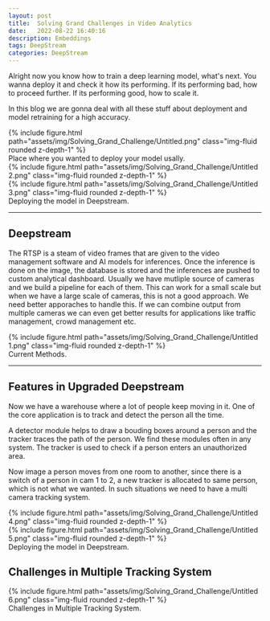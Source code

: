 ```yaml
---
layout: post
title:  Solving Grand Challenges in Video Analytics
date:   2022-08-22 16:40:16
description: Embeddings
tags: DeepStream
categories: DeepStream
---
```



Alright now you know how to train a deep learning model, what's next. You wanna deploy it and check it how its performing. If its performing bad, how to proceed further. If its performing good, how to scale it.

In this blog we are gonna deal with all these stuff about deployment and model retraining for a high accuracy.





<div class="row mt-3">
    <div class="col-sm mt-3 mt-md-0">
        {% include figure.html path="assets/img/Solving_Grand_Challenge/Untitled.png" class="img-fluid rounded z-depth-1" %}
    </div>
</div>
<div class="caption">
    Place where you wanted to deploy your model usally.
</div>



<div class="row mt-3">
    <div class="col-sm mt-3 mt-md-0">
        {% include figure.html path="assets/img/Solving_Grand_Challenge/Untitled 2.png" class="img-fluid rounded z-depth-1" %}
    </div>
    <div class="col-sm mt-3 mt-md-0">
        {% include figure.html path="assets/img/Solving_Grand_Challenge/Untitled 3.png" class="img-fluid rounded z-depth-1" %}
    </div>
</div>
<div class="caption">
    Deploying the model in Deepstream.
</div>


----

## Deepstream

The RTSP is a steam of video frames that are given to the video management software and AI models for inferences. Once the inference is done on the image, the database is stored and the inferences are pushed to custom analytical dashboard. Usually we have mutliple source of cameras and we build a pipeline for each of them. This can work for a small scale but when we have a large scale of cameras, this is not a good approach. We need better apporaches to handle this. If we can combine output from multiple cameras we can even get better results for applications like traffic management, crowd management etc. 

<div class="row mt-3">
    <div class="col-sm mt-3 mt-md-0">
        {% include figure.html path="assets/img/Solving_Grand_Challenge/Untitled 1.png" class="img-fluid rounded z-depth-1" %}
    </div>
</div>
<div class="caption">
    Current Methods.
</div>

----

## Features in Upgraded Deepstream

Now we have a warehouse where a lot of people keep moving in it. One of the core application is to track and detect the person all the time. 

A detector module helps to draw a bouding boxes around a person and the tracker traces the path of the person. We find these modules often in any system. The tracker is used to check if a person enters an unauthorized area.

Now image a person moves from one room to another, since there is a switch of a person in cam 1 to 2, a new tracker is allocated to same person, which is not what we wanted. In such situations we need to have a multi camera tracking system. 

<div class="row mt-3">
    <div class="col-sm mt-3 mt-md-0">
        {% include figure.html path="assets/img/Solving_Grand_Challenge/Untitled 4.png" class="img-fluid rounded z-depth-1" %}
    </div>
    <div class="col-sm mt-3 mt-md-0">
        {% include figure.html path="assets/img/Solving_Grand_Challenge/Untitled 5.png" class="img-fluid rounded z-depth-1" %}
    </div>
</div>
<div class="caption">
    Deploying the model in Deepstream.
</div>


## Challenges in Multiple Tracking System

<div class="row mt-3">
    <div class="col-sm mt-3 mt-md-0">
        {% include figure.html path="assets/img/Solving_Grand_Challenge/Untitled 6.png" class="img-fluid rounded z-depth-1" %}
    </div>
</div>
<div class="caption">
    Challenges in Multiple Tracking System.
</div>
